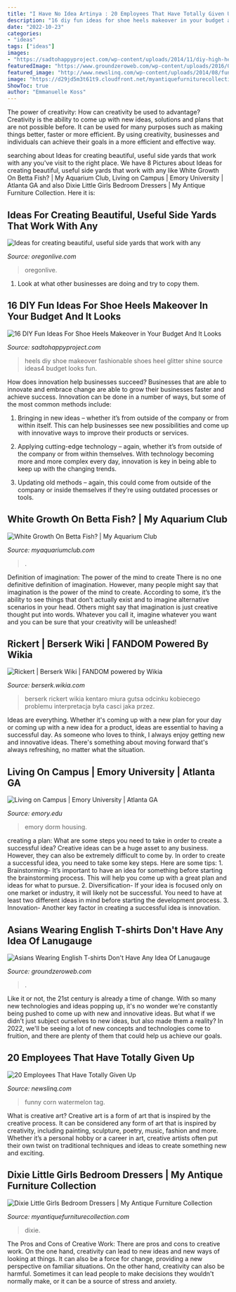```yaml
---
title: "I Have No Idea Artinya : 20 Employees That Have Totally Given Up"
description: "16 diy fun ideas for shoe heels makeover in your budget and it looks"
date: "2022-10-23"
categories:
- "ideas"
tags: ["ideas"]
images:
- "https://sadtohappyproject.com/wp-content/uploads/2014/11/diy-high-heels-makeover-diy-shoe-makeover-ideas4.jpg"
featuredImage: "https://www.groundzeroweb.com/wp-content/uploads/2016/06/Asian-wearing-English-T-shirts-3.jpg"
featured_image: "http://www.newslinq.com/wp-content/uploads/2014/08/funny-watermelon-corn-price-tag.jpg"
image: "https://d29jd5m3t61t9.cloudfront.net/myantiquefurniturecollection.com/images/fbfiles/images/625w/IMG_1003_v_1517886521.jpg"
ShowToc: true
author: "Emmanuelle Koss"
---
```



The power of creativity: How can creativity be used to advantage?
Creativity is the ability to come up with new ideas, solutions and plans that are not possible before. It can be used for many purposes such as making things better, faster or more efficient. By using creativity, businesses and individuals can achieve their goals in a more efficient and effective way.

	

		
searching about Ideas for creating beautiful, useful side yards that work with any you've visit to the right place. We have 8 Pictures about Ideas for creating beautiful, useful side yards that work with any like White Growth On Betta Fish? | My Aquarium Club, Living on Campus | Emory University | Atlanta GA and also Dixie Little Girls Bedroom Dressers | My Antique Furniture Collection. Here it is:
		
    
## Ideas For Creating Beautiful, Useful Side Yards That Work With Any

<img loading=lazy src="https://www.oregonlive.com/resizer/A9_0C9sgEz4Db7-KJ94n-QLPTAk=/1280x0/smart/advancelocal-adapter-image-uploads.s3.amazonaws.com/image.oregonlive.com/home/olive-media/width2048/img/hg_impact/photo/trellispathjpg-47baba832e802107.jpg" onerror="this.onerror=null;this.src='https://tse2.mm.bing.net/th?id=OIP.rMabpweVSpIFCNXLee0iFQHaLX&amp;pid=15.1';" alt="Ideas for creating beautiful, useful side yards that work with any">

_Source: oregonlive.com_

>oregonlive. 

	

1. Look at what other businesses are doing and try to copy them.

    
## 16 DIY Fun Ideas For Shoe Heels Makeover In Your Budget And It Looks

<img loading=lazy src="https://sadtohappyproject.com/wp-content/uploads/2014/11/diy-high-heels-makeover-diy-shoe-makeover-ideas4.jpg" onerror="this.onerror=null;this.src='https://tse3.mm.bing.net/th?id=OIP.wAp5qKN54uX2x1U7wmFGhwHaEp&amp;pid=15.1';" alt="16 DIY Fun Ideas For Shoe Heels Makeover in Your Budget And It Looks">

_Source: sadtohappyproject.com_

>heels diy shoe makeover fashionable shoes heel glitter shine source ideas4 budget looks fun. 

	

How does innovation help businesses succeed?
Businesses that are able to innovate and embrace change are able to grow their businesses faster and achieve success. Innovation can be done in a number of ways, but some of the most common methods include:
1. Bringing in new ideas – whether it’s from outside of the company or from within itself. This can help businesses see new possibilities and come up with innovative ways to improve their products or services.

2. Applying cutting-edge technology – again, whether it’s from outside of the company or from within themselves. With technology becoming more and more complex every day, innovation is key in being able to keep up with the changing trends.

3. Updating old methods – again, this could come from outside of the company or inside themselves if they’re using outdated processes or tools.

    
## White Growth On Betta Fish? | My Aquarium Club

<img loading=lazy src="https://dlgdxii3fgupk.cloudfront.net/myaquariumclub.com/images/fbfiles/images/828w/image-bfad7e56b4d7612f1916d9eb1453c68c_v_1517445200.jpg" onerror="this.onerror=null;this.src='https://tse1.mm.bing.net/th?id=OIP.mYoGVyHOsa3jScWH-qOnrQHaJ4&amp;pid=15.1';" alt="White Growth On Betta Fish? | My Aquarium Club">

_Source: myaquariumclub.com_

>. 

	

Definition of imagination: The power of the mind to create
There is no one definitive definition of imagination. However, many people might say that imagination is the power of the mind to create. According to some, it’s the ability to see things that don’t actually exist and to imagine alternative scenarios in your head. Others might say that imagination is just creative thought put into words. Whatever you call it, imagine whatever you want and you can be sure that your creativity will be unleashed!

    
## Rickert | Berserk Wiki | FANDOM Powered By Wikia

<img loading=lazy src="https://vignette.wikia.nocookie.net/berserk/images/1/10/Rickert_Profile.jpg/revision/latest?cb=20160830163701" onerror="this.onerror=null;this.src='https://tse2.mm.bing.net/th?id=OIP.Nc9NTFa9cCVh9uee9_qBWgHaK8&amp;pid=15.1';" alt="Rickert | Berserk Wiki | FANDOM powered by Wikia">

_Source: berserk.wikia.com_

>berserk rickert wikia kentaro miura gutsa odcinku kobiecego problemu interpretacja była casci jaka przez. 

	

Ideas are everything. Whether it's coming up with a new plan for your day or coming up with a new idea for a product, ideas are essential to having a successful day. As someone who loves to think, I always enjoy getting new and innovative ideas. There's something about moving forward that's always refreshing, no matter what the situation.

    
## Living On Campus | Emory University | Atlanta GA

<img loading=lazy src="https://www.emory.edu/home/_includes/images/sections/explore/2.3.3/dorm-0041105-17ab33-966x544.jpg" onerror="this.onerror=null;this.src='https://tse3.mm.bing.net/th?id=OIP.Omp_-FMNxIwYgfdnKN7-pgHaEK&amp;pid=15.1';" alt="Living on Campus | Emory University | Atlanta GA">

_Source: emory.edu_

>emory dorm housing. 

	

creating a plan: What are some steps you need to take in order to create a successful idea?
Creative ideas can be a huge asset to any business. However, they can also be extremely difficult to come by. In order to create a successful idea, you need to take some key steps. Here are some tips: 1. Brainstorming- It’s important to have an idea for something before starting the brainstorming process. This will help you come up with a great plan and ideas for what to pursue. 2. Diversification- If your idea is focused only on one market or industry, it will likely not be successful. You need to have at least two different ideas in mind before starting the development process. 3. Innovation- Another key factor in creating a successful idea is innovation.

    
## Asians Wearing English T-shirts Don&#039;t Have Any Idea Of Lanugauge

<img loading=lazy src="https://www.groundzeroweb.com/wp-content/uploads/2016/06/Asian-wearing-English-T-shirts-3.jpg" onerror="this.onerror=null;this.src='https://tse4.mm.bing.net/th?id=OIP.UVHBYZf2DEBe4w23tqSVhgHaJ4&amp;pid=15.1';" alt="Asians Wearing English T-shirts Don&#039;t Have Any Idea Of Lanugauge">

_Source: groundzeroweb.com_

>. 

	

Like it or not, the 21st century is already a time of change. With so many new technologies and ideas popping up, it's no wonder we're constantly being pushed to come up with new and innovative ideas. But what if we didn't just subject ourselves to new ideas, but also made them a reality? In 2022, we'll be seeing a lot of new concepts and technologies come to fruition, and there are plenty of them that could help us achieve our goals.

    
## 20 Employees That Have Totally Given Up

<img loading=lazy src="http://www.newslinq.com/wp-content/uploads/2014/08/funny-watermelon-corn-price-tag.jpg" onerror="this.onerror=null;this.src='https://tse3.mm.bing.net/th?id=OIP.n3aphIP_6YoHGH08as4hgAHaJ7&amp;pid=15.1';" alt="20 Employees That Have Totally Given Up">

_Source: newslinq.com_

>funny corn watermelon tag. 

	

What is creative art?
Creative art is a form of art that is inspired by the creative process. It can be considered any form of art that is inspired by creativity, including painting, sculpture, poetry, music, fashion and more. Whether it’s a personal hobby or a career in art, creative artists often put their own twist on traditional techniques and ideas to create something new and exciting.

    
## Dixie Little Girls Bedroom Dressers | My Antique Furniture Collection

<img loading=lazy src="https://d29jd5m3t61t9.cloudfront.net/myantiquefurniturecollection.com/images/fbfiles/images/625w/IMG_1003_v_1517886521.jpg" onerror="this.onerror=null;this.src='https://tse2.mm.bing.net/th?id=OIP.2a_8bOHXtLBvcKwwOvkaggHaJ3&amp;pid=15.1';" alt="Dixie Little Girls Bedroom Dressers | My Antique Furniture Collection">

_Source: myantiquefurniturecollection.com_

>dixie. 

	

The Pros and Cons of Creative Work:
There are pros and cons to creative work. On the one hand, creativity can lead to new ideas and new ways of looking at things. It can also be a force for change, providing a new perspective on familiar situations. On the other hand, creativity can also be harmful. Sometimes it can lead people to make decisions they wouldn't normally make, or it can be a source of stress and anxiety.

